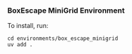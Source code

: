 ### BoxEscape MiniGrid Environment

To install, run:

```
cd environments/box_escape_minigrid
uv add .
```